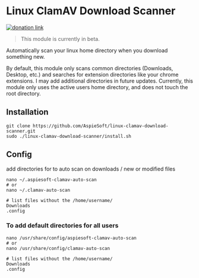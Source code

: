 # Linux ClamAV Download Scanner

[![donation link](https://img.shields.io/badge/buy%20me%20a%20coffee-paypal-blue)](https://paypal.me/shaynejrtaylor?country.x=US&locale.x=en_US)

> This module is currently in beta.

Automatically scan your linux home directory when you download something new.

By default, this module only scans common directories (Downloads, Desktop, etc.) and searches for extension directories like your chrome extensions.
I may add additional directories in future updates.
Currently, this module only uses the active users home directory, and does not touch the root directory.

## Installation

```shell script
git clone https://github.com/AspieSoft/linux-clamav-download-scanner.git
sudo ./linux-clamav-download-scanner/install.sh
```

## Config

add directories for to auto scan on downloads / new or modified files

```shell script
nano ~/.aspiesoft-clamav-auto-scan
# or
nano ~/.clamav-auto-scan

# list files without the /home/username/
Downloads
.config
```

### To add default directories for all users

```shell script
nano /usr/share/config/aspiesoft-clamav-auto-scan
# or
nano /usr/share/config/clamav-auto-scan

# list files without the /home/username/
Downloads
.config
```
